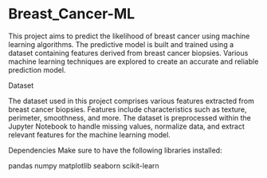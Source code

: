 # Breast_Cancer-ML

This project aims to predict the likelihood of breast cancer using machine learning algorithms. The predictive model is built and trained using a dataset containing features derived from breast cancer biopsies. Various machine learning techniques are explored to create an accurate and reliable prediction model.

Dataset

The dataset used in this project comprises various features extracted from breast cancer biopsies. Features include characteristics such as texture, perimeter, smoothness, and more. The dataset is preprocessed within the Jupyter Notebook to handle missing values, normalize data, and extract relevant features for the machine learning model.

Dependencies
Make sure to have the following libraries installed:

pandas
numpy
matplotlib
seaborn
scikit-learn
